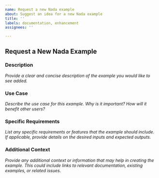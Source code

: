```yaml
---
name: Request a new Nada example
about: Suggest an idea for a new Nada example
title: ''
labels: documentation, enhancement
assignees: ''

---
```


## Request a New Nada Example

### Description
*Provide a clear and concise description of the example you would like to see added.*

### Use Case
*Describe the use case for this example. Why is it important? How will it benefit other users?*

### Specific Requirements
*List any specific requirements or features that the example should include. If applicable, provide details on the desired inputs and expected outputs.*

### Additional Context
*Provide any additional context or information that may help in creating the example. This could include links to relevant documentation, existing examples, or related issues.*
